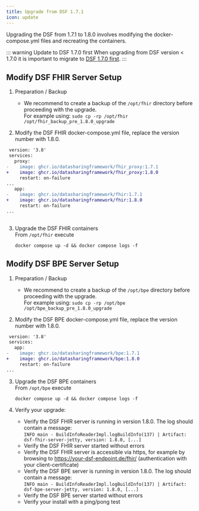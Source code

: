 ```yaml
---
title: Upgrade from DSF 1.7.1
icon: update
---
```


Upgrading the DSF from 1.7.1 to 1.8.0 involves modifying the docker-compose.yml files and recreating the containers. 

::: warning Update to DSF 1.7.0 first
When upgrading from DSF version < 1.7.0 it is important to migrate to [DSF 1.7.0 first](../../v1.7.0/maintain/upgrade-from-1).
:::


## Modify DSF FHIR Server Setup
1. Preparation / Backup
    * We recommend to create a backup of the `/opt/fhir` directory before proceeding with the upgrade.  
    For example using: `sudo cp -rp /opt/fhir /opt/fhir_backup_pre_1.8.0_upgrade`

2. Modify the DSF FHIR docker-compose.yml file, replace the version number with 1.8.0.
```diff
 version: '3.8'
 services:
   proxy:
-    image: ghcr.io/datasharingframework/fhir_proxy:1.7.1
+    image: ghcr.io/datasharingframework/fhir_proxy:1.8.0
     restart: on-failure
...
   app:
-    image: ghcr.io/datasharingframework/fhir:1.7.1
+    image: ghcr.io/datasharingframework/fhir:1.8.0
     restart: on-failure
...
 
```

3. Upgrade the DSF FHIR containers  
    From `/opt/fhir` execute  
    ```
    docker compose up -d && docker compose logs -f
    ```

## Modify DSF BPE Server Setup
1. Preparation / Backup
    * We recommend to create a backup of the `/opt/bpe` directory before proceeding with the upgrade.  
    For example using: `sudo cp -rp /opt/bpe /opt/bpe_backup_pre_1.8.0_upgrade`

2. Modify the DSF BPE docker-compose.yml file, replace the version number with 1.8.0.
```diff
 version: '3.8'
 services:
   app:
-    image: ghcr.io/datasharingframework/bpe:1.7.1
+    image: ghcr.io/datasharingframework/bpe:1.8.0
     restart: on-failure
...
```

3. Upgrade the DSF BPE containers  
    From `/opt/bpe` execute  
    ```
    docker compose up -d && docker compose logs -f
    ```

4. Verify your upgrade:
    * Verify the DSF FHIR server is running in version 1.8.0. The log should contain a message:  
        `INFO main - BuildInfoReaderImpl.logBuildInfo(137) | Artifact: dsf-fhir-server-jetty, version: 1.8.0, [...]`
    * Verify the DSF FHIR server started without errors
    * Verify the DSF FHIR server is accessible via https, for example by browsing to https://your-dsf-endpoint.de/fhir/ (authentication with your client-certificate)
    * Verify the DSF BPE server is running in version 1.8.0. The log should contain a message:  
        `INFO main - BuildInfoReaderImpl.logBuildInfo(137) | Artifact: dsf-bpe-server-jetty, version: 1.8.0, [...]`
    * Verify the DSF BPE server started without errors
    * Verify your install with a ping/pong test  
